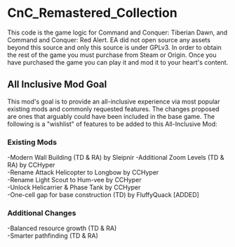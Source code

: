 # CnC_Remastered_Collection

This code is the game logic for Command and Conquer: Tiberian Dawn, and Command and Conquer: Red Alert. 
EA did not open source any assets beyond this source and only this source is under GPLv3. In order to obtain the rest of the game 
you must purchase from Steam or Origin. Once you have purchased the game you can play it and mod it to your heart's content.

## All Inclusive Mod Goal

This mod's goal is to provide an all-inclusive experience via most popular existing mods and commonly requested features. The changes proposed
are ones that arguably could have been included in the base game. The following is a "wishlist" of features to be added to this All-Inclusive Mod:

### Existing Mods
-Modern Wall Building (TD & RA) by Sleipnir
-Additional Zoom Levels (TD & RA) by CCHyper  
-Rename Attack Helicopter to Longbow by CCHyper  
-Rename Light Scout to Hum-vee by CCHyper  
-Unlock Helicarrier & Phase Tank by CCHyper  
-One-cell gap for base construction (TD) by FluffyQuack  [ADDED]   

### Additional Changes
-Balanced resource growth (TD & RA)  
-Smarter pathfinding (TD & RA)




